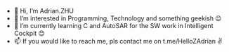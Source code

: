 - 👋 Hi, I’m Adrian.ZHU
- 👀 I’m interested in Programming, Technology and something geekish 😉
- 🌱 I’m currently learning C and AutoSAR for the SW work in Intelligent Cockpit 😊
- 📫 If you would like to reach me, pls contact me on t.me/HelloZAdrian ✌️

<!---
Azhun-HITwh/Azhun-HITwh is a ✨ special ✨ repository because its `README.md` (this file) appears on your GitHub profile.
You can click the Preview link to take a look at your changes.
--->
